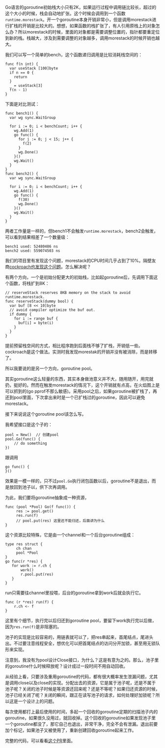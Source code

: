 Go语言的goroutine初始栈大小只有2K，如果运行过程中调用链比较长，超过的这个大小的时候，栈会自动地扩张。这个时候会调用到一个函数`runtime.morestack`。开一个goroutine本身开销非常小，但是调用morestack进行扩栈的开销是比较大的。想想，如果函数的栈扩张了，有人引用原栈上的对象怎么办？所以morestack的时候，里面的对象都是需要调整位置的，指针都要重定位到新的栈。栈越大，涉及到需要调整的对象越多，调用morestack的时候开销也越大。

我们可以写一个简单的bench，这个函数递归调用是比较消耗栈空间的：

    func f(n int) {
      var useStack [100]byte
      if n == 0 {
        return
      }
      _ = useStack[3]
      f(n - 1)
    }

下面是对比测试：

    func bench1() {
      var wg sync.WaitGroup

      for i := 0; i < benchCount; i++ {
        wg.Add(1)
        go func() {
          for j := 0; j < 15; j++ {
            f(2)
          }
          wg.Done()
        }()
        wg.Wait()
      }
    }
    func bench2() {
      var wg sync.WaitGroup

      for i := 0; i < benchCount; i++ {
        wg.Add(1)
        go func() {
          f(30)
          wg.Done()
        }()
        wg.Wait()
      }
    }

两者工作量是一样的，但bench1不会触发`runtime.morestack`，bench2会触发，可以看到结果相差了一个数量级：

    bench1 used: 52480486 ns
    bench2 used: 559074503 ns

我们的项目里有发现这个问题，morestack的CPU时间几乎占到了10%。隔壁友商[cockroach也发现这个问题](https://github.com/golang/go/issues/18138)。怎么解决呢？

有两个方向，一个是初始分配更大的初始栈，比如起goroutine后，先调用下面这个函数，将栈扩到8K：

    // reserveStack reserves 8KB memory on the stack to avoid runtime.morestack.
    func reserveStack(dummy bool) {
      var buf [8 << 10]byte
      // avoid compiler optimize the buf out.
      if dummy {
        for i := range buf {
          buf[i] = byte(i)
        }
      }
    }

提前预留栈空间的方式，相比程序跑到后面栈不够了扩栈，开销低一些。cockroach是这个做法。实测时我发现morestak的开销并没有被消除，而是转移了。

所以我要说的是另一个方向，goroutine pool。

其实goroutine这么轻量的东西，其实本身做池意义并不大，随用随开，用完就扔，挺好的。然而在触发morestack的情况下，这个开销就有点高，在火焰图上是可以抓到的(go pprof不那么敏感)。采用pool之后，如果goroutine被扩栈了，再还到pool里面，下次拿出来时是一个已扩栈过的goroutine，因此可以避免morestack。

接下来说说这个goroutine pool该怎么写。

我希望接口是这个子的：

    pool = New()  // 创建pool
    pool.Go(func() {
        // do something
    })

跟调用

    go func() {
    }()

效果是一模一样的，只不过`pool.Go`执行闭包函数以后，goroutine不是退出，而是放回到池子以，供下次再调用。

为此，我们要将goroutine抽象成一种资源，

    func (pool *Pool) Go(f func()) {
         res := pool.get()
         res.run(f)
         // pool.put(res) 这里还不能归还，后面讲为什么
    }

这个资源比较特殊，它是由一个channel和一个后台goroutine组成：

    type res struct {
         ch chan
         pool *Pool
    }
    go func(r *res) {
       for work := r.ch {
           work()
           r.pool.put(res)
       }
    }

run只需要往channel里投喂，后台的goroutine拿到work后就会执行它。

    func (r *res) run(f) {
        r.ch <- f 
    }

这里有个细节，执行完以后归还到goroutine pool，要留下work执行完以后做，因为`res.run(f)`是非阻塞的。

池子的实现是比较容易的，用链表就可以了，把res串起来，首尾结点，尾进头出。不过要注意线程安全，想优化可以把首尾结点的访问分开加锁，甚至用无锁队形来实现。

注意到，我没有为pool设计Close接口，为什么？这是有意为之的。那么，池子里的goroutine什么时候释放呢？设计成过一段时间不用自动回收。

从经验上看，只要涉及重用goroutine的代码，都有很大概率发生泄漏问题，尤其是调用close以及close的实现。分配出去的资源，它是属于池子呢，还是不属于池子呢？关闭的池子时候是等资源还回来呢？还是不等呢？如果归还资源的时候，池子已经关闭了呢？关闭的瞬间，跟正在读写池子的请求，如何处理好加锁呢？所以这是一个设计上的问题。

每次使用都打上最后使用的时间，多起一个回收的goroutine定期的扫描池子内的goroutine，如果很久没用过，就回收掉。这个回收的goroutine如果发现池子里一个goroutine都没了，那它自己也退出，非常干净，完全不会有泄漏。退出前要加个标记，如果池子又被使用了，重新创建回收goroutine起来工作。

完整的代码，可以看看[这个PR](https://github.com/pingcap/tidb/pull/3752/files)里面。
